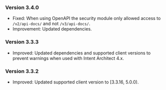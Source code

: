 ### Version 3.4.0

- Fixed: When using OpenAPI the security module only allowed access to `/v2/api-docs/` and not `/v3/api-docs/`.
- Improvement: Updated dependencies.

### Version 3.3.3

- Improved: Updated dependencies and supported client versions to prevent warnings when used with Intent Architect 4.x.

### Version 3.3.2

- Improved: Updated supported client version to [3.3.16, 5.0.0).
